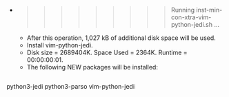 * >>>>>>>>> Running inst-min-con-xtra-vim-python-jedi.sh ...
  * After this operation, 1,027 kB of additional disk space will be used.
  * Install vim-python-jedi.
  * Disk size = 2689404K. Space Used = 2364K. Runtime = 00:00:00:01.
  * The following NEW packages will be installed:
  ```bash
python3-jedi python3-parso vim-python-jedi
  ```
